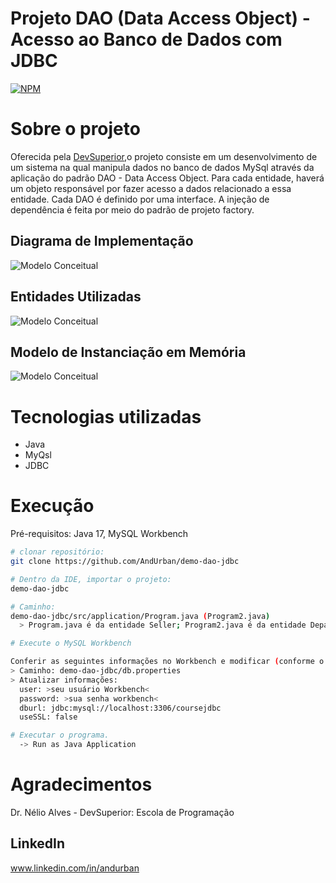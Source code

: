 # Projeto DAO (Data Access Object) - Acesso ao Banco de Dados com JDBC
[![NPM](https://img.shields.io/npm/l/react)](https://github.com/AndUrban/demo-dao-jdbc/blob/main/LICENSE)


# Sobre o projeto

Oferecida pela [DevSuperior](https://devsuperior.com "Site da DevSuperior"),o projeto
consiste em um desenvolvimento de um sistema na qual manipula dados no banco de dados MySql
através da aplicação do padrão DAO - Data Access Object. Para cada entidade, haverá um
objeto responsável por fazer acesso a dados relacionado a essa entidade. Cada DAO é definido
por uma interface. A injeção de dependência é feita por meio do padrão de projeto factory.


## Diagrama de Implementação
![Modelo Conceitual](https://github.com/AndUrban/Assets/blob/main/Assets/projectDao_1.png)
## Entidades Utilizadas
![Modelo Conceitual](https://github.com/AndUrban/Assets/blob/main/Assets/projectDao_2.png)
## Modelo de Instanciação em Memória
![Modelo Conceitual](https://github.com/AndUrban/Assets/blob/main/Assets/projectDao_3.png)

# Tecnologias utilizadas
- Java
- MyQsl
- JDBC

# Execução
Pré-requisitos: Java 17, MySQL Workbench

```bash
# clonar repositório:
git clone https://github.com/AndUrban/demo-dao-jdbc

# Dentro da IDE, importar o projeto:
demo-dao-jdbc

# Caminho:
demo-dao-jdbc/src/application/Program.java (Program2.java)
  > Program.java é da entidade Seller; Program2.java é da entidade Department.

# Execute o MySQL Workbench

Conferir as seguintes informações no Workbench e modificar (conforme o necessário) no arquivo db.properties:
> Caminho: demo-dao-jdbc/db.properties
> Atualizar informações:
  user: >seu usuário Workbench<
  password: >sua senha workbench<
  dburl: jdbc:mysql://localhost:3306/coursejdbc
  useSSL: false

# Executar o programa.
  -> Run as Java Application
```

# Agradecimentos
Dr. Nélio Alves - DevSuperior: Escola de Programação

## LinkedIn
www.linkedin.com/in/andurban
